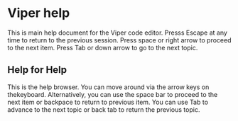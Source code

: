 # Viper help

This is main help document for the Viper code editor. Presss Escape at any time to return to the previous session.
Press space or right arrow to proceed to the next item.
Press Tab or down arrow to go to the next topic.

## Help for Help

This is the help browser. You can move around via the arrow keys on thekeyboard.
Alternatively,  you can use the space bar to proceed to the next item or backpace to return to previous item.
You can use Tab to advance to the next topic or back tab to return the previous topic.
 
